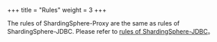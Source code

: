 +++
title = "Rules"
weight = 3
+++

The rules of ShardingSphere-Proxy are the same as rules of ShardingSphere-JDBC. Please refer to [rules of ShardingSphere-JDBC](/en/user-manual/shardingsphere-jdbc/yaml-config/rules/)。
